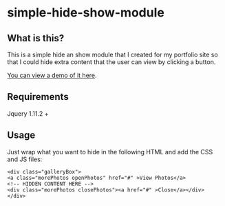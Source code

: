 # simple-hide-show-module
<h2>What is this?</h2>
<p>This is a simple hide an show module that I created for my portfolio site so that I could hide extra content that the user can view by clicking a button.</p>

<p><a href="http://jeffreyharris.net/showHide/index.html">You can view a demo of it here</a>.</p>

<h2>Requirements</h2>
Jquery 1.11.2 +

<h2>Usage</h2>
Just wrap what you want to hide in the following HTML and add the CSS and JS files:

```
<div class="galleryBox">
<a class="morePhotos openPhotos" href="#" >View Photos</a>
<!-- HIDDEN CONTENT HERE -->
<div class="morePhotos closePhotos"><a href="#" >Close</a></div>
</div>
```


